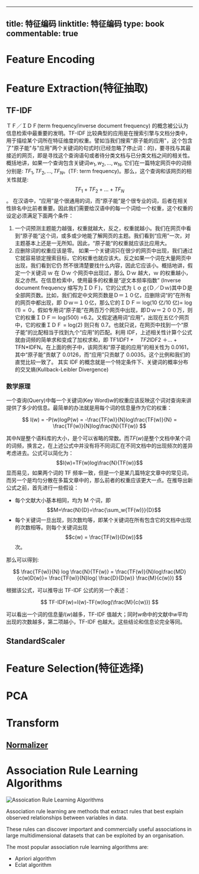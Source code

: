 
---
title: 特征编码
linktitle: 特征编码
type: book
commentable: true
---

# Feature Encoding

# Feature Extraction(特征抽取)

## TF-IDF

ＴＦ／ＩＤＦ(term frequency/inverse document frequency) 的概念被公认为信息检索中最重要的发明。TF-IDF 比较典型的应用是在搜索引擎与文档分类中，用于描绘某个词所在特征维度的权重。譬如当我们搜索"原子能的应用"，这个包含了"原子能"与"应用"两个关键词的句式时(已经忽略了停止词：的)，要寻找与其最接近的网页，即是寻找这个查询语句或者待分类文档与已分类文档之间的相关性。概括地讲，如果一个查询包含关键词$w_1,w_2,...,w_N$, 它们在一篇特定网页中的词频分别是: $TF_1, TF_2, ..., TF_N$。(TF: term frequency)。那么，这个查询和该网页的相关性就是:$$TF_1 + TF_2 + ... + TF_N$$。
在汉语中，“应用”是个很通用的词，而“原子能”是个很专业的词，后者在相关性排名中比前者重要。因此我们需要给汉语中的每一个词给一个权重，这个权重的设定必须满足下面两个条件：

1. 一个词预测主题能力越强，权重就越大，反之，权重就越小。我们在网页中看到“原子能”这个词，或多或少地能了解网页的主题。我们看到“应用”一次，对主题基本上还是一无所知。因此，“原子能“的权重就应该比应用大。
2. 应删除词的权重应该是零。
   如果一个关键词只在很少的网页中出现，我们通过它就容易锁定搜索目标，它的权重也就应该大。反之如果一个词在大量网页中出现，我们看到它仍 然不很清楚要找什么内容，因此它应该小。概括地讲，假定一个关键词 ｗ 在 Ｄｗ 个网页中出现过，那么 Ｄｗ 越大，ｗ 的权重越小，反之亦然。在信息检索中，使用最多的权重是“逆文本频率指数” (Inverse document frequency 缩写为ＩＤＦ)，它的公式为ｌｏｇ(Ｄ／Ｄｗ)其中Ｄ是全部网页数。比如，我们假定中文网页数是Ｄ＝１０亿，应删除词“的”在所有的网页中都出现，即 Ｄｗ＝１０亿，那么它的ＩＤＦ＝ log(10 亿/10 亿)= log (1) = ０。假如专用词“原子能”在两百万个网页中出现，即Ｄｗ＝２００万，则它的权重ＩＤＦ＝ log(500) =6.2。又假定通用词“应用”，出现在五亿个网页中，它的权重ＩＤＦ = log(2)
   则只有 0.7。也就只说，在网页中找到一个“原子能”的比配相当于找到九个“应用”的匹配。利用 IDF，上述相关性计算个公式就由词频的简单求和变成了加权求和，即 TF1*IDF1 +　 TF2*IDF2 ＋... + TFN\*IDFN。在上面的例子中，该网页和“原子能的应用”的相关性为 0.0161，其中“原子能”贡献了 0.0126，而“应用”只贡献了 0.0035。这个比例和我们的直觉比较一致了。
   其实 IDF 的概念就是一个特定条件下、关键词的概率分布的交叉熵(Kullback-Leibler Divergence)

### 数学原理

一个查询(Query)中每一个关键词(Key Word)$w$的权重应该反映这个词对查询来讲提供了多少的信息。最简单的办法就是用每个词的信息量作为它的权重：

$$
I(w) = -P(w)logP(w) = -\frac{TF(w)}{N}log\frac{TF(w)}{N} = \frac{TF(w)}{N}log\frac{N}{TF(w)}
$$

其中$N$是整个语料库的大小，是个可以省略的常数。而$TF(w)$是整个文档中某个词的词频，换言之，在上述公式中并没有将不同词汇在不同文档中的出现频次的差异考虑进去。公式可以简化为：
$$I(w)=TF(w)log\frac{N}{TF(w)}$$
显而易见，如果两个词的 TF 频率一致，但是一个是某几篇特定文章中的常见词，而另一个是均匀分散在多篇文章中的，那么前者的权重应该更大一点。在推导出新公式之前，首先进行一些假设：

- 每个文献大小基本相同，均为 M 个词，即$$M=\frac{N}{D}=\frac{\sum_w{TF(w)}}{D}$$
- 每个关键词一旦出现，则次数均等，即某个关键词在所有包含它的文档中出现的次数相等。则每个关键词出现$$c(w) = \frac{TF(w)}{D(w)}$$次。

那么可以得到:

$$
\frac{TF(w)}{N} log \frac{N}{TF(w)} = \frac{TF(w)}{N}log\frac{MD}{c(w)D(w)}=
\frac{TF(w)}{N}log( \frac{D}{D(w)} \frac{M}{c(w)})
$$

根据该公式，可以推导出 TF-IDF 公式的另一个表述：

$$
TF-IDF(w)=I(w)-TF(w)log(\frac{M}{c(w)})
$$

可以看出一个词的信息量$I(w)$越多，TF-IDF 值越大；同时$w$命中的文献中$w$平均出现的次数越多，第二项越小，TF-IDF 也越大。这些结论和信息论完全等同。

## StandardScaler

# Feature Selection(特征选择)

# PCA

# Transform

## [Normalizer](http://spark.apache.org/docs/latest/mllib-feature-extraction.html#normalizer)

# Association Rule Learning Algorithms

![Assoication Rule Learning Algorithms](http://3qeqpr26caki16dnhd19sv6by6v.wpengine.netdna-cdn.com/wp-content/uploads/2013/11/Assoication-Rule-Learning-Algorithms.png)

Association rule learning are methods that extract rules that best explain observed relationships between variables in data.

These rules can discover important and commercially useful associations in large multidimensional datasets that can be exploited by an organisation.

The most popular association rule learning algorithms are:

- Apriori algorithm
- Eclat algorithm

    